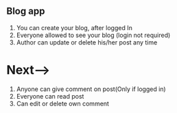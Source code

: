 ## Blog app

1. You can create your blog, after logged In
2. Everyone allowed to see your blog (login not required)
3. Author can update or delete his/her post any time


# Next-->

1. Anyone can give comment on post(Only if logged in)
2. Everyone can read post
3. Can edit or delete own comment 

